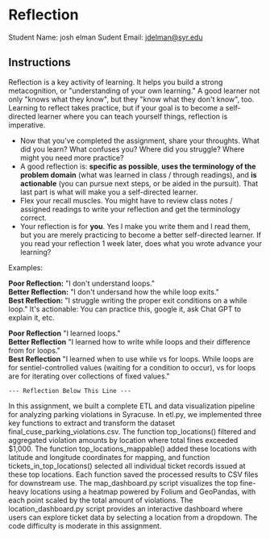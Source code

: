 # Reflection

Student Name:  josh elman
Sudent Email:  jdelman@syr.edu

## Instructions

Reflection is a key activity of learning. It helps you build a strong metacognition, or "understanding of your own learning." A good learner not only "knows what they know", but they "know what they don't know", too. Learning to reflect takes practice, but if your goal is to become a self-directed learner where you can teach yourself things, reflection is imperative.

- Now that you've completed the assignment, share your throughts. What did you learn? What confuses you? Where did you struggle? Where might you need more practice?
- A good reflection is: **specific as possible**,  **uses the terminology of the problem domain** (what was learned in class / through readings), and **is actionable** (you can pursue next steps, or be aided in the pursuit). That last part is what will make you a self-directed learner.
- Flex your recall muscles. You might have to review class notes / assigned readings to write your reflection and get the terminology correct.
- Your reflection is for **you**. Yes I make you write them and I read them, but you are merely practicing to become a better self-directed learner. If you read your reflection 1 week later, does what you wrote advance your learning?

Examples:

**Poor Reflection:**  "I don't understand loops."   
**Better Reflection:** "I don't undersand how the while loop exits."   
**Best Reflection:** "I struggle writing the proper exit conditions on a while loop." It's actionable: You can practice this, google it, ask Chat GPT to explain it, etc. 

**Poor Reflection** "I learned loops."   
**Better Reflection** "I learned how to write while loops and their difference from for loops."   
**Best Reflection** "I learned when to use while vs for loops. While loops are for sentiel-controlled values (waiting for a condition to occur), vs for loops are for iterating over collections of fixed values."

`--- Reflection Below This Line ---`


In this assignment, we built a complete ETL and data visualization pipeline for analyzing parking violations in Syracuse. In etl.py, we implemented three key functions to extract and transform the dataset final_cuse_parking_violations.csv. The function top_locations() filtered and aggregated violation amounts by location where total fines exceeded \$1,000. The function top_locations_mappable() added these locations with latitude and longitude coordinates for mapping, and function tickets_in_top_locations() selected all individual ticket records issued at these top locations. Each function saved the processed results to CSV files for downstream use. The map_dashboard.py script visualizes the top fine-heavy locations using a heatmap powered by Folium and GeoPandas, with each point scaled by the total amount of violations. The location_dashboard.py script provides an interactive dashboard where users can explore ticket data by selecting a location from a dropdown. The code difficulty is moderate in this assignment.